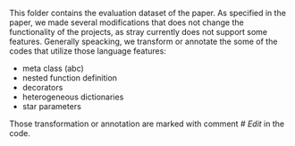 This folder contains the evaluation dataset of the paper. As specified in the paper, we made several modifications that does not change the functionality of the projects, as stray currently does not support some features. Generally speacking, we transform or annotate the some of the codes that utilize those language features: 


* meta class (abc)
* nested function definition
* decorators
* heterogeneous dictionaries
* star parameters

Those transformation or annotation are marked with comment *# Edit* in the code.
